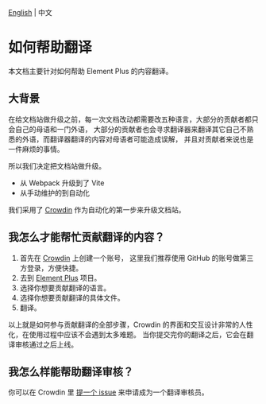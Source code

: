 [English](./HELP_TRANSLATING.md) | 中文

# 如何帮助翻译

本文档主要针对如何帮助 Element Plus 的内容翻译。

## 大背景

在给文档站做升级之前，每一次文档改动都需要改五种语言，大部分的贡献者都只会自己的母语和一门外语，
大部分的贡献者也会寻求翻译器来翻译其它自己不熟悉的外语，而翻译器翻译的内容对母语者可能造成误解，
并且对贡献者来说也是一件麻烦的事情。

所以我们决定把文档站做升级。

- 从 Webpack 升级到了 Vite
- 从手动维护的到自动化

我们采用了 [Crowdin](https://crowdin.com) 作为自动化的第一步来升级文档站。

## 我怎么才能帮忙贡献翻译的内容？

1. 首先在 [Crowdin](https://crowdin.com) 上创建一个账号， 这里我们推荐使用 GitHub 的账号做第三方登录，方便快捷。
2. 去到 [Element Plus](https://crowdin.com/project/element-plus) 项目。
3. 选择你想要贡献翻译的语言。
4. 选择你想要贡献翻译的具体文件。
5. 翻译。

以上就是如何参与贡献翻译的全部步骤，Crowdin 的界面和交互设计非常的人性化，在使用过程中应该不会遇到太多难题。
当你提交完你的翻译之后，它会在翻译审核通过之后上线。

## 我怎么样能帮助翻译审核？

你可以在 Crowdin 里 [提一个 issue](https://crowdin.com/project/element-plus/discussions) 来申请成为一个翻译审核员。
